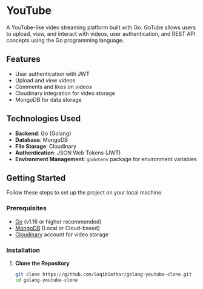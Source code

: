 # YouTube

A YouTube-like video streaming platform built with Go. GoTube allows users to upload, view, and interact with videos, user authentication, and REST API concepts using the Go programming language.

## Features

- User authentication with JWT
- Upload and view videos
- Comments and likes on videos
- Cloudinary integration for video storage
- MongoDB for data storage

## Technologies Used

- **Backend**: Go (Golang)
- **Database**: MongoDB
- **File Storage**: Cloudinary
- **Authentication**: JSON Web Tokens (JWT)
- **Environment Management**: `godotenv` package for environment variables

## Getting Started

Follow these steps to set up the project on your local machine.

### Prerequisites

- [Go](https://golang.org/doc/install) (v1.16 or higher recommended)
- [MongoDB](https://www.mongodb.com/try/download/community) (Local or Cloud-based)
- [Cloudinary](https://cloudinary.com/) account for video storage

### Installation

1. **Clone the Repository**

   ```bash
   git clone https://github.com/SaqibSattar/golang-youtube-clone.git
   cd golang-youtube-clone
